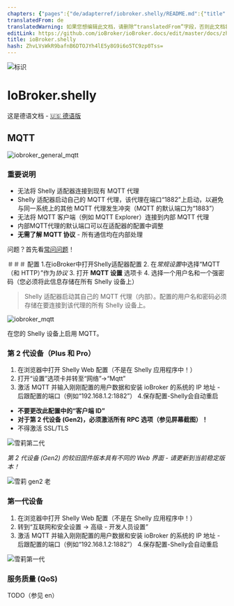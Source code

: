 ```yaml
---
chapters: {"pages":{"de/adapterref/iobroker.shelly/README.md":{"title":{"de":"ioBroker.shelly"},"content":"de/adapterref/iobroker.shelly/README.md"},"de/adapterref/iobroker.shelly/protocol-coap.md":{"title":{"de":"ioBroker.shelly"},"content":"de/adapterref/iobroker.shelly/protocol-coap.md"},"de/adapterref/iobroker.shelly/protocol-mqtt.md":{"title":{"de":"ioBroker.shelly"},"content":"de/adapterref/iobroker.shelly/protocol-mqtt.md"},"de/adapterref/iobroker.shelly/restricted-login.md":{"title":{"de":"ioBroker.shelly"},"content":"de/adapterref/iobroker.shelly/restricted-login.md"},"de/adapterref/iobroker.shelly/state-changes.md":{"title":{"de":"ioBroker.shelly"},"content":"de/adapterref/iobroker.shelly/state-changes.md"},"de/adapterref/iobroker.shelly/faq.md":{"title":{"de":"ioBroker.shelly"},"content":"de/adapterref/iobroker.shelly/faq.md"},"de/adapterref/iobroker.shelly/debug.md":{"title":{"de":"ioBroker.shelly"},"content":"de/adapterref/iobroker.shelly/debug.md"}}}
translatedFrom: de
translatedWarning: 如果您想编辑此文档，请删除“translatedFrom”字段，否则此文档将再次自动翻译
editLink: https://github.com/ioBroker/ioBroker.docs/edit/master/docs/zh-cn/adapterref/iobroker.shelly/protocol-mqtt.md
title: ioBroker.shelly
hash: ZhvLVsWkR9bafnB6DTOJYh4lE5y8G9i6o5TC9zp0Tss=
---
```

![标识](../../../de/admin/shelly.png)

# IoBroker.shelly
这是德语文档 - [🇺🇸 德语版](../en/protocol-mqtt.md)

## MQTT
![iobroker_general_mqtt](../../../de/adapterref/iobroker.shelly/img/iobroker_general_mqtt.png)

### 重要说明
- 无法将 Shelly 适配器连接到现有 MQTT 代理
- Shelly 适配器启动自己的 MQTT 代理，该代理在端口“1882”上启动，以避免与同一系统上的其他 MQTT 代理发生冲突（MQTT 的默认端口为“1883”）
- 无法将 MQTT 客户端（例如 MQTT Explorer）连接到内部 MQTT 代理
- 内部MQTT代理的默认端口可以在适配器的配置中调整
- **无需了解 MQTT 协议** - 所有通信均在内部处理

问题？首先看[常问问题](faq.md)！

＃＃＃ 配置
1.在ioBroker中打开Shelly适配器配置
2. 在*常规设置*中选择“MQTT（和 HTTP）”作为*协议*
3. 打开 **MQTT 设置** 选项卡
4. 选择一个用户名和一个强密码（您必须将此信息存储在所有 Shelly 设备上）

> Shelly 适配器启动其自己的 MQTT 代理（内部）。配置的用户名和密码必须存储在要连接到该代理的所有 Shelly 设备上。

![iobroker_mqtt](../../../de/adapterref/iobroker.shelly/img/iobroker_mqtt.png)

在您的 Shelly 设备上启用 MQTT。

### 第 2 代设备（Plus 和 Pro）
1. 在浏览器中打开 Shelly Web 配置（不是在 Shelly 应用程序中！）
2. 打开“设置”选项卡并转至“网络”->“Mqtt”
3. 激活 MQTT 并输入刚刚配置的用户数据和安装 ioBroker 的系统的 IP 地址 - 后跟配置的端口（例如“192.168.1.2:1882”）
4.保存配置-Shelly会自动重启

- **不要更改此配置中的“客户端 ID”**
- **对于第 2 代设备 (Gen2)，必须激活所有 RPC 选项（参见屏幕截图）！**
- 不得激活 SSL/TLS

![雪莉第二代](../../../de/adapterref/iobroker.shelly/img/shelly_mqtt-gen2.png)

*第 2 代设备 (Gen2) 的较旧固件版本具有不同的 Web 界面 - 请更新到当前稳定版本！*

![雪莉 gen2 老](../../../de/adapterref/iobroker.shelly/img/shelly_mqtt-gen2-old.png)

### 第一代设备
1. 在浏览器中打开 Shelly Web 配置（不是在 Shelly 应用程序中！）
2. 转到“互联网和安全设置 -> 高级 - 开发人员设置”
3. 激活 MQTT 并输入刚刚配置的用户数据和安装 ioBroker 的系统的 IP 地址 - 后跟配置的端口（例如“192.168.1.2:1882”）
4.保存配置-Shelly会自动重启

![雪莉第一代](../../../de/adapterref/iobroker.shelly/img/shelly_mqtt-gen1.png)

### 服务质量 (QoS)
TODO（参见 en）